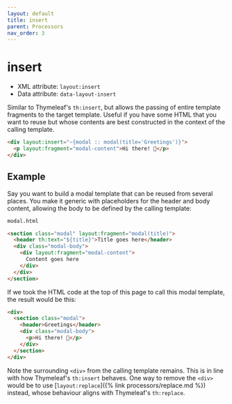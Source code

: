 ```yaml
---
layout: default
title: insert
parent: Processors
nav_order: 3
---
```


insert
======

 - XML attribute: `layout:insert`
 - Data attribute: `data-layout-insert`

Similar to Thymeleaf's `th:insert`, but allows the passing of entire template
fragments to the target template.  Useful if you have some HTML that you want to
reuse but whose contents are best constructed in the context of the calling
template.

```html
<div layout:insert="~{modal :: modal(title='Greetings')}">
  <p layout:fragment="modal-content">Hi there! 👋</p>
</div>
```


Example
-------

Say you want to build a modal template that can be reused from several places.
You make it generic with placeholders for the header and body content, allowing
the body to be defined by the calling template:

```html
modal.html

<section class="modal" layout:fragment="modal(title)">
  <header th:text="${title}">Title goes here</header>
  <div class="modal-body">
    <div layout:fragment="modal-content">
      Content goes here
    </div>
  </div>
</section>
```

If we took the HTML code at the top of this page to call this modal template,
the result would be this:

```html
<div>
  <section class="modal">
    <header>Greetings</header>
    <div class="modal-body">
      <p>Hi there! 👋</p>
    </div>
  </section>
</div>
```

Note the surrounding `<div>` from the calling template remains.  This is in line
with how Thymeleaf's `th:insert` behaves.  One way to remove the `<div>` would
be to use [`layout:replace`]({% link processors/replace.md %}) instead, whose
behaviour aligns with Thymeleaf's `th:replace`.
